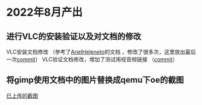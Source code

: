 # 2022年8月产出
## 进行VLC的安装验证以及对文档的修改
VLC安装文档修改 （参考了[ArielHeleneto](https://github.com/ArielHeleneto)的文档 ，修改了很多次，这里放出最后一次[commit](https://github.com/YunxiangLuo/testing/pull/7/commits/0e095040a973cd12f17d06eeab05f9058624abb3)）
VLC验证文档修改，增加了测试用视音频链接 （[commit](https://github.com/KotorinMinami/testing/commit/0491b9e228c2a024fcd1d7df859b042e6f3140ea)）
## 将gimp使用文档中的图片替换成qemu下oe的截图
[已上传的截图](https://github.com/KotorinMinami/plct-working/tree/main/WorkReport/image)
